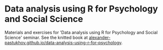 # Data analysis using R for Psychology and Social Science

Materials and exercises for 'Data analysis using R for Psychology and Social Science' seminar. See the knitted book at [alexander-pastukhov.github.io/data-analysis-using-r-for-psychology](https://alexander-pastukhov.github.io/data-analysis-using-r-for-psychology/).
